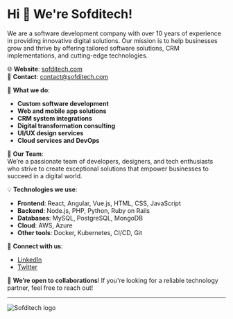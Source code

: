 # Hi 👋 We're Sofditech!

We are a software development company with over 10 years of experience in providing innovative digital solutions. Our mission is to help businesses grow and thrive by offering tailored software solutions, CRM implementations, and cutting-edge technologies.

🌐 **Website**: [sofditech.com](https://www.sofditech.com)  
📧 **Contact**: [contact@sofditech.com](mailto:contact@sofditech.com)

🔧 **What we do**:
- **Custom software development**
- **Web and mobile app solutions**
- **CRM system integrations**
- **Digital transformation consulting**
- **UI/UX design services**
- **Cloud services and DevOps**

👥 **Our Team**:  
We’re a passionate team of developers, designers, and tech enthusiasts who strive to create exceptional solutions that empower businesses to succeed in a digital world.

💡 **Technologies we use**:
- **Frontend**: React, Angular, Vue.js, HTML, CSS, JavaScript
- **Backend**: Node.js, PHP, Python, Ruby on Rails
- **Databases**: MySQL, PostgreSQL, MongoDB
- **Cloud**: AWS, Azure
- **Other tools**: Docker, Kubernetes, CI/CD, Git

🔗 **Connect with us**:  
- [LinkedIn](https://www.linkedin.com/company/sofditech)
- [Twitter](https://twitter.com/sofditech)

🚀 **We’re open to collaborations**! If you're looking for a reliable technology partner, feel free to reach out!

---

![Sofditech logo](https://path-to-your-image/logo.png)
